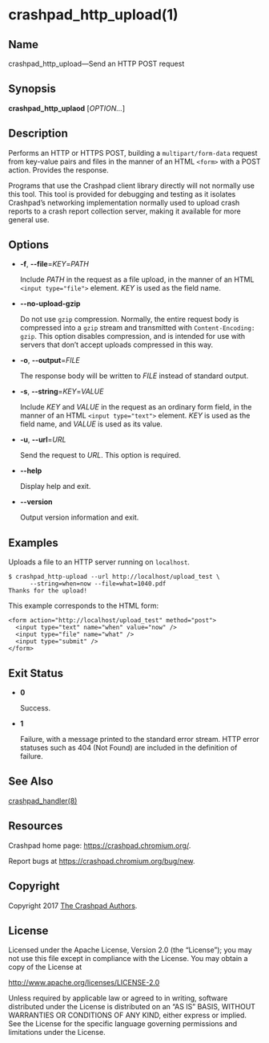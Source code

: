 <!--
Copyright 2017 The Crashpad Authors. All rights reserved.

Licensed under the Apache License, Version 2.0 (the "License");
you may not use this file except in compliance with the License.
You may obtain a copy of the License at

    http://www.apache.org/licenses/LICENSE-2.0

Unless required by applicable law or agreed to in writing, software
distributed under the License is distributed on an "AS IS" BASIS,
WITHOUT WARRANTIES OR CONDITIONS OF ANY KIND, either express or implied.
See the License for the specific language governing permissions and
limitations under the License.
-->

# crashpad_http_upload(1)

## Name

crashpad_http_upload—Send an HTTP POST request

## Synopsis

**crashpad_http_uplaod** [_OPTION…_]

## Description

Performs an HTTP or HTTPS POST, building a `multipart/form-data` request from
key-value pairs and files in the manner of an HTML `<form>` with a POST action.
Provides the response.

Programs that use the Crashpad client library directly will not normally use
this tool. This tool is provided for debugging and testing as it isolates
Crashpad’s networking implementation normally used to upload crash reports to
a crash report collection server, making it available for more general use.

## Options

 * **-f**, **--file**=_KEY_=_PATH_

   Include _PATH_ in the request as a file upload, in the manner of an HTML
   `<input type="file">` element. _KEY_ is used as the field name.

 * **--no-upload-gzip**

   Do not use `gzip` compression. Normally, the entire request body is
   compressed into a `gzip` stream and transmitted with `Content-Encoding:
   gzip`. This option disables compression, and is intended for use with servers
   that don’t accept uploads compressed in this way.

 * **-o**, **--output**=_FILE_

   The response body will be written to _FILE_ instead of standard output.

 * **-s**, **--string**=_KEY_=_VALUE_

   Include _KEY_ and _VALUE_ in the request as an ordinary form field, in the
   manner of an HTML `<input type="text">` element. _KEY_ is used as the field
   name, and _VALUE_ is used as its value.

 * **-u**, **--url**=_URL_

   Send the request to _URL_. This option is required.

 * **--help**

   Display help and exit.

 * **--version**

   Output version information and exit.

## Examples

Uploads a file to an HTTP server running on `localhost`.

```
$ crashpad_http-upload --url http://localhost/upload_test \
      --string=when=now --file=what=1040.pdf
Thanks for the upload!
```

This example corresponds to the HTML form:

```
<form action="http://localhost/upload_test" method="post">
  <input type="text" name="when" value="now" />
  <input type="file" name="what" />
  <input type="submit" />
</form>
```

## Exit Status

 * **0**

   Success.

 * **1**

   Failure, with a message printed to the standard error stream. HTTP error
   statuses such as 404 (Not Found) are included in the definition of failure.

## See Also

[crashpad_handler(8)](../handler/crashpad_handler.md)

## Resources

Crashpad home page: https://crashpad.chromium.org/.

Report bugs at https://crashpad.chromium.org/bug/new.

## Copyright

Copyright 2017 [The Crashpad
Authors](https://chromium.googlesource.com/crashpad/crashpad/+/master/AUTHORS).

## License

Licensed under the Apache License, Version 2.0 (the “License”);
you may not use this file except in compliance with the License.
You may obtain a copy of the License at

  http://www.apache.org/licenses/LICENSE-2.0

Unless required by applicable law or agreed to in writing, software
distributed under the License is distributed on an “AS IS” BASIS,
WITHOUT WARRANTIES OR CONDITIONS OF ANY KIND, either express or implied.
See the License for the specific language governing permissions and
limitations under the License.

